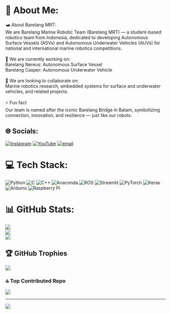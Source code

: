 # 💫 About Me:
🛥️ About Barelang MRT:<br>We are Barelang Marine Robotic Team (Barelang MRT) — a student-based robotics team from Indonesia, dedicated to developing Autonomous Surface Vessels (ASVs) and Autonomous Underwater Vehicles (AUVs) for national and international marine robotics competitions.<br><br>🔭 We are currently working on:<br>Barelang Nereus: Autonomous Surface Vessel<br>Barelang Casper: Autonomous Underwater Vehicle<br><br>🤝 We are looking to collaborate on:<br>Marine robotics research, embedded systems for surface and underwater vehicles, and related projects.<br><br>⚡ Fun fact<br>Our team is named after the iconic Barelang Bridge in Batam, symbolizing connection, innovation, and resilience — just like our robots.


## 🌐 Socials:
[![Instagram](https://img.shields.io/badge/Instagram-%23E4405F.svg?logo=Instagram&logoColor=white)](https://instagram.com/barelang_mrt) [![YouTube](https://img.shields.io/badge/YouTube-%23FF0000.svg?logo=YouTube&logoColor=white)](https://youtube.com/@BarelangMRT) [![email](https://img.shields.io/badge/Email-D14836?logo=gmail&logoColor=white)](mailto:mrtbarelang@gmail.com) 

# 💻 Tech Stack:
![Python](https://img.shields.io/badge/python-3670A0?style=for-the-badge&logo=python&logoColor=ffdd54) ![C](https://img.shields.io/badge/c-%2300599C.svg?style=for-the-badge&logo=c&logoColor=white) ![C++](https://img.shields.io/badge/c++-%2300599C.svg?style=for-the-badge&logo=c%2B%2B&logoColor=white) ![Anaconda](https://img.shields.io/badge/Anaconda-%2344A833.svg?style=for-the-badge&logo=anaconda&logoColor=white) ![ROS](https://img.shields.io/badge/ros-%230A0FF9.svg?style=for-the-badge&logo=ros&logoColor=white) ![Streamlit](https://img.shields.io/badge/Streamlit-%23FE4B4B.svg?style=for-the-badge&logo=streamlit&logoColor=white) ![PyTorch](https://img.shields.io/badge/PyTorch-%23EE4C2C.svg?style=for-the-badge&logo=PyTorch&logoColor=white) ![Keras](https://img.shields.io/badge/Keras-%23D00000.svg?style=for-the-badge&logo=Keras&logoColor=white) ![Arduino](https://img.shields.io/badge/-Arduino-00979D?style=for-the-badge&logo=Arduino&logoColor=white) ![Raspberry Pi](https://img.shields.io/badge/-Raspberry_Pi-C51A4A?style=for-the-badge&logo=Raspberry-Pi)
# 📊 GitHub Stats:
![](https://github-readme-stats.vercel.app/api?username=barelangmrt-robotics&theme=tokyonight&hide_border=true&include_all_commits=true&count_private=false)<br/>
![](https://nirzak-streak-stats.vercel.app/?user=barelangmrt-robotics&theme=tokyonight&hide_border=true)<br/>
![](https://github-readme-stats.vercel.app/api/top-langs/?username=barelangmrt-robotics&theme=tokyonight&hide_border=true&include_all_commits=true&count_private=false&layout=compact)

## 🏆 GitHub Trophies
![](https://github-profile-trophy.vercel.app/?username=barelangmrt-robotics&theme=tokyonight&no-frame=true&no-bg=false&margin-w=4)

### 🔝 Top Contributed Repo
![](https://github-contributor-stats.vercel.app/api?username=barelangmrt-robotics&limit=5&theme=tokyonight&combine_all_yearly_contributions=true)

---
[![](https://visitcount.itsvg.in/api?id=barelangmrt-robotics&icon=4&color=1)](https://visitcount.itsvg.in)

<!-- Proudly created with GPRM ( https://gprm.itsvg.in ) -->
